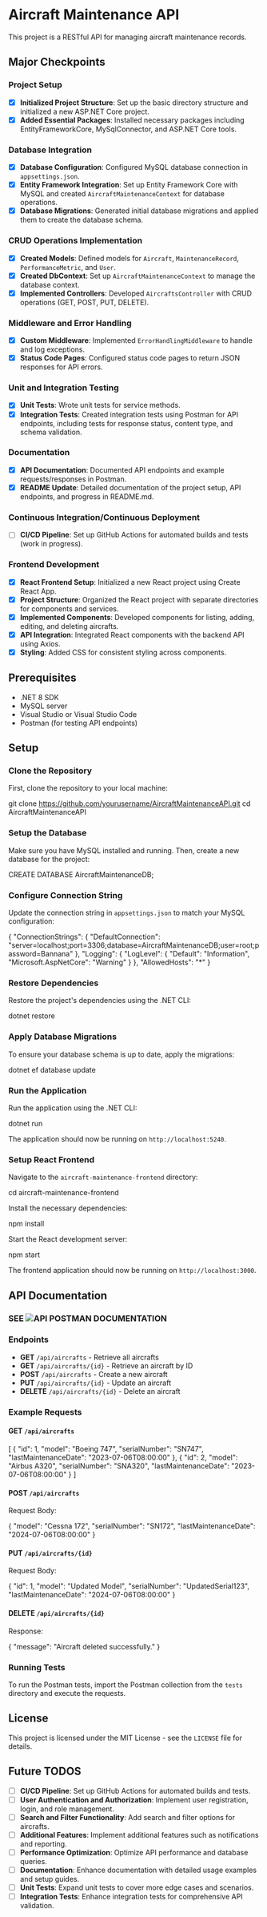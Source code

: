 # Aircraft Maintenance API

This project is a RESTful API for managing aircraft maintenance records.

## Major Checkpoints

### Project Setup
- [x] **Initialized Project Structure**: Set up the basic directory structure and initialized a new ASP.NET Core project.
- [x] **Added Essential Packages**: Installed necessary packages including EntityFrameworkCore, MySqlConnector, and ASP.NET Core tools.

### Database Integration
- [x] **Database Configuration**: Configured MySQL database connection in `appsettings.json`.
- [x] **Entity Framework Integration**: Set up Entity Framework Core with MySQL and created `AircraftMaintenanceContext` for database operations.
- [x] **Database Migrations**: Generated initial database migrations and applied them to create the database schema.

### CRUD Operations Implementation
- [x] **Created Models**: Defined models for `Aircraft`, `MaintenanceRecord`, `PerformanceMetric`, and `User`.
- [x] **Created DbContext**: Set up `AircraftMaintenanceContext` to manage the database context.
- [x] **Implemented Controllers**: Developed `AircraftsController` with CRUD operations (GET, POST, PUT, DELETE).

### Middleware and Error Handling
- [x] **Custom Middleware**: Implemented `ErrorHandlingMiddleware` to handle and log exceptions.
- [x] **Status Code Pages**: Configured status code pages to return JSON responses for API errors.

### Unit and Integration Testing
- [x] **Unit Tests**: Wrote unit tests for service methods.
- [x] **Integration Tests**: Created integration tests using Postman for API endpoints, including tests for response status, content type, and schema validation.

### Documentation
- [x] **API Documentation**: Documented API endpoints and example requests/responses in Postman.
- [x] **README Update**: Detailed documentation of the project setup, API endpoints, and progress in README.md.

### Continuous Integration/Continuous Deployment
- [ ] **CI/CD Pipeline**: Set up GitHub Actions for automated builds and tests (work in progress).

### Frontend Development
- [x] **React Frontend Setup**: Initialized a new React project using Create React App.
- [x] **Project Structure**: Organized the React project with separate directories for components and services.
- [x] **Implemented Components**: Developed components for listing, adding, editing, and deleting aircrafts.
- [x] **API Integration**: Integrated React components with the backend API using Axios.
- [x] **Styling**: Added CSS for consistent styling across components.

## Prerequisites

- .NET 8 SDK
- MySQL server
- Visual Studio or Visual Studio Code
- Postman (for testing API endpoints)

## Setup

### Clone the Repository

First, clone the repository to your local machine:

git clone https://github.com/yourusername/AircraftMaintenanceAPI.git
cd AircraftMaintenanceAPI

### Setup the Database

Make sure you have MySQL installed and running. Then, create a new database for the project:

CREATE DATABASE AircraftMaintenanceDB;

### Configure Connection String

Update the connection string in `appsettings.json` to match your MySQL configuration:

{
  "ConnectionStrings": {
    "DefaultConnection": "server=localhost;port=3306;database=AircraftMaintenanceDB;user=root;password=Bannana"
  },
  "Logging": {
    "LogLevel": {
      "Default": "Information",
      "Microsoft.AspNetCore": "Warning"
    }
  },
  "AllowedHosts": "*"
}

### Restore Dependencies

Restore the project's dependencies using the .NET CLI:

dotnet restore

### Apply Database Migrations

To ensure your database schema is up to date, apply the migrations:

dotnet ef database update

### Run the Application

Run the application using the .NET CLI:

dotnet run

The application should now be running on `http://localhost:5240`.

### Setup React Frontend

Navigate to the `aircraft-maintenance-frontend` directory:

cd aircraft-maintenance-frontend

Install the necessary dependencies:

npm install

Start the React development server:

npm start

The frontend application should now be running on `http://localhost:3000`.

## API Documentation

### SEE ![API POSTMAN DOCUMENTATION](https://documenter.getpostman.com/view/32764813/2sA3e1Apqr)

### Endpoints

- **GET** `/api/aircrafts` - Retrieve all aircrafts
- **GET** `/api/aircrafts/{id}` - Retrieve an aircraft by ID
- **POST** `/api/aircrafts` - Create a new aircraft
- **PUT** `/api/aircrafts/{id}` - Update an aircraft
- **DELETE** `/api/aircrafts/{id}` - Delete an aircraft

### Example Requests

#### GET `/api/aircrafts`

[
  {
    "id": 1,
    "model": "Boeing 747",
    "serialNumber": "SN747",
    "lastMaintenanceDate": "2023-07-06T08:00:00"
  },
  {
    "id": 2,
    "model": "Airbus A320",
    "serialNumber": "SNA320",
    "lastMaintenanceDate": "2023-07-06T08:00:00"
  }
]

#### POST `/api/aircrafts`

Request Body:

{
  "model": "Cessna 172",
  "serialNumber": "SN172",
  "lastMaintenanceDate": "2024-07-06T08:00:00"
}

#### PUT `/api/aircrafts/{id}`

Request Body:

{
  "id": 1,
  "model": "Updated Model",
  "serialNumber": "UpdatedSerial123",
  "lastMaintenanceDate": "2024-07-06T08:00:00"
}

#### DELETE `/api/aircrafts/{id}`

Response:

{
  "message": "Aircraft deleted successfully."
}

### Running Tests

To run the Postman tests, import the Postman collection from the `tests` directory and execute the requests.

## License

This project is licensed under the MIT License - see the `LICENSE` file for details.

## Future TODOS

- [ ] **CI/CD Pipeline**: Set up GitHub Actions for automated builds and tests.
- [ ] **User Authentication and Authorization**: Implement user registration, login, and role management.
- [ ] **Search and Filter Functionality**: Add search and filter options for aircrafts.
- [ ] **Additional Features**: Implement additional features such as notifications and reporting.
- [ ] **Performance Optimization**: Optimize API performance and database queries.
- [ ] **Documentation**: Enhance documentation with detailed usage examples and setup guides.
- [ ] **Unit Tests**: Expand unit tests to cover more edge cases and scenarios.
- [ ] **Integration Tests**: Enhance integration tests for comprehensive API validation.
